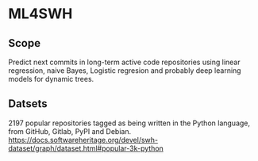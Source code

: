 # ML4SWH

## Scope
Predict next commits in long-term active code repositories using linear regression, 
naive Bayes, Logistic regresion and probably deep learning models for dynamic trees.

## Datsets
2197 popular repositories tagged as being written in the Python language, from GitHub, Gitlab, PyPI and Debian. 
https://docs.softwareheritage.org/devel/swh-dataset/graph/dataset.html#popular-3k-python

